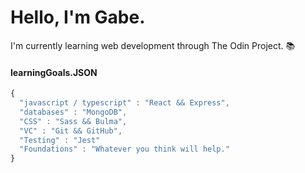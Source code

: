 # Hello, I'm Gabe.

I'm currently learning web development through The Odin Project. :books:

#### learningGoals.JSON

```javascript
{
  "javascript / typescript" : "React && Express",
  "databases" : "MongoDB",
  "CSS" : "Sass && Bulma",
  "VC" : "Git && GitHub",
  "Testing" : "Jest"
  "Foundations" : "Whatever you think will help."
}
```


<!---
gabei/gabei is a ✨ special ✨ repository because its `README.md` (this file) appears on your GitHub profile.
You can click the Preview link to take a look at your changes.
--->
